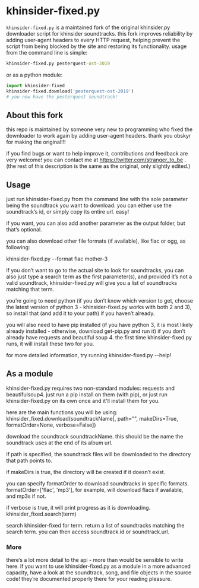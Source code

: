 # khinsider-fixed.py

`khinsider-fixed.py` is a maintained fork of the original khinsider.py downloader script for khinsider soundtracks. this fork improves reliability by adding user-agent headers to every HTTP request, helping prevent the script from being blocked by the site and restoring its functionality.
usage from the command line is simple:

```cmd
khinsider-fixed.py pesterquest-ost-2019
```

or as a python module:

```python
import khinsider-fixed
khinsider-fixed.download('pesterquest-ost-2019')
# you now have the pesterquest soundtrack!
```

## About this fork
this repo is maintained by someone very new to programming who fixed the downloader to work again by adding user-agent headers. thank you obskyr for making the original!!!

if you find bugs or want to help improve it, contributions and feedback are very welcome! you can contact me at https://twitter.com/stranger_to_be . (the rest of this description is the same as the original, only slightly edited.) 

## Usage

just run khinsider-fixed.py from the command line with the sole parameter being the soundtrack you want to download. you can either use the soundtrack’s id, or simply copy its entire url. easy!

if you want, you can also add another parameter as the output folder, but that’s optional.

you can also download other file formats (if available), like flac or ogg, as following:

khinsider-fixed.py --format flac mother-3

if you don’t want to go to the actual site to look for soundtracks, you can also just type a search term as the first parameter(s), and provided it’s not a valid soundtrack, khinsider-fixed.py will give you a list of soundtracks matching that term.

you’re going to need python (if you don’t know which version to get, choose the latest version of python 3 - khinsider-fixed.py works with both 2 and 3), so install that (and add it to your path) if you haven’t already.

you will also need to have pip installed (if you have python 3, it is most likely already installed - otherwise, download get-pip.py and run it) if you don’t already have requests and beautiful soup 4. the first time khinsider-fixed.py runs, it will install these two for you.

for more detailed information, try running khinsider-fixed.py --help!

## As a module

khinsider-fixed.py requires two non-standard modules: requests and beautifulsoup4. just run a pip install on them (with pip), or just run khinsider-fixed.py on its own once and it'll install them for you.

here are the main functions you will be using:
khinsider_fixed.download(soundtrackName[, path="", makeDirs=True, formatOrder=None, verbose=False])

download the soundtrack soundtrackName. this should be the name the soundtrack uses at the end of its album url.

if path is specified, the soundtrack files will be downloaded to the directory that path points to.

if makeDirs is true, the directory will be created if it doesn’t exist.

you can specify formatOrder to download soundtracks in specific formats. formatOrder=['flac', 'mp3'], for example, will download flacs if available, and mp3s if not.

if verbose is true, it will print progress as it is downloading.
khinsider_fixed.search(term)

search khinsider-fixed for term. return a list of soundtracks matching the search term. you can then access soundtrack.id or soundtrack.url.

### More

there’s a lot more detail to the api - more than would be sensible to write here. if you want to use khinsider-fixed.py as a module in a more advanced capacity, have a look at the soundtrack, song, and file objects in the source code! they’re documented properly there for your reading pleasure.
